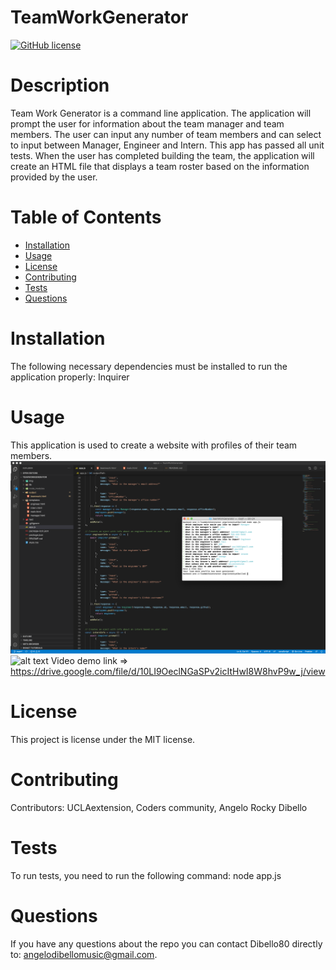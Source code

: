 # TeamWorkGenerator
[![GitHub license](https://img.shields.io/badge/license-MIT-blue.svg)](https://github.com/Dibello80/TeamWorkGenerator)
# Description
  Team Work Generator is a command line application. The application will prompt the user for information about the team manager and team members. The user can input any number of team members and can select to input between Manager, Engineer and Intern. This app has passed all unit tests. When the user has completed building the team, the application will create an HTML file that displays a team roster based on the information provided by the user.
# Table of Contents 
* [Installation](#installation)
* [Usage](#usage)
* [License](#license)
* [Contributing](#contributing)
* [Tests](#tests)
* [Questions](#questions)
# Installation
The following necessary dependencies must be installed to run the application properly: Inquirer
# Usage
​This application is used to create a website with profiles of their team members.<br>
![alt text](https://github.com/Dibello80/TeamWorkGenerator/blob/main/img/Teamworkshot2.png)
![alt text](https://github.com/Dibello80/TeamWorkGenerator/blob/main/img/Teamworkshot1.png)
Video demo link => https://drive.google.com/file/d/10LI9OeclNGaSPv2icItHwI8W8hvP9w_j/view
# License
This project is license under the MIT license.
# Contributing
​Contributors: UCLAextension, Coders community, Angelo Rocky Dibello
# Tests
To run tests, you need to run the following command: node app.js
# Questions
If you have any questions about the repo you can contact Dibello80 directly to: angelodibellomusic@gmail.com.

